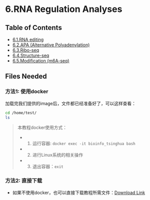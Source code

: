 # 6.RNA Regulation Analyses

## Table of Contents

- [6.1.RNA editing](co_expression.md)
- [6.2.APA (Alternative Polyadenylation)](4.2.mirna-targets.md)
- [6.3.Ribo-seq](rbp_interaction.md)
- [6.4.Structure-seq](rbp_interaction.md)
- [6.5.Modification (m6A-seq)](rbp_interaction.md)



## Files Needed

### 方法1: 使用docker

加载完我们提供的image后，文件都已经准备好了，可以这样查看：

```bash
cd /home/test/
ls
```

> 本教程docker使用方式：
>
> - 1) 运行容器:  `docker exec -it bioinfo_tsinghua bash`
> - 2) 进行Linux系统的相关操作
> - 3) 退出容器：`exit`



### 方法2: 直接下载

- 如果不使用docker，也可以直接下载教程所需文件：[Download Link](https://github.com/lulab/teaching_book/tree/master/files/PART_III/)
